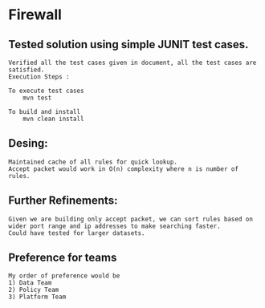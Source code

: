 # Firewall

## Tested solution using simple JUNIT test cases.
    Verified all the test cases given in document, all the test cases are satisfied.
    Execution Steps :

    To execute test cases
        mvn test

    To build and install
        mvn clean install

## Desing:
    Maintained cache of all rules for quick lookup.
    Accept packet would work in O(n) complexity where n is number of rules.


## Further Refinements:
    Given we are building only accept packet, we can sort rules based on wider port range and ip addresses to make searching faster.
    Could have tested for larger datasets.

## Preference for teams
    My order of preference would be
    1) Data Team
    2) Policy Team
    3) Platform Team